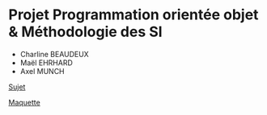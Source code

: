 # Projet Programmation orientée objet & Méthodologie des SI

- Charline BEAUDEUX
- Maël EHRHARD
- Axel MUNCH

[Sujet](./Projet%20Crossy%20Road.pdf)

[Maquette](https://www.figma.com/file/sZ7G0xqJ0L0JNQaKNA57Oy/Crossy-road?type=design&node-id=0%3A1&mode=design&t=HPjnmHYBa2kkmIKD-1)
